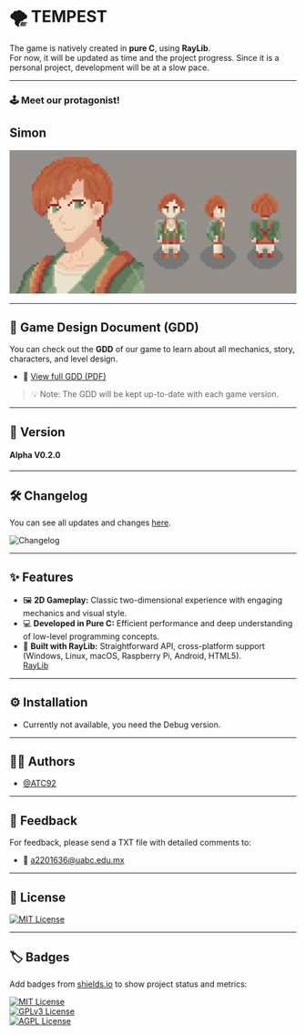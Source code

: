 # 🌪 TEMPEST
The game is natively created in **pure C**, using **RayLib**.  
For now, it will be updated as time and the project progress. Since it is a personal project, development will be at a slow pace.

---

### 🕹 Meet our protagonist!
## Simon

![SIMON](assets/Entities/_aSimon/PortraitAndShowcase/ShowCase.gif)

---

## 📝 Game Design Document (GDD)

You can check out the **GDD** of our game to learn about all mechanics, story, characters, and level design.

- 📄 [View full GDD (PDF)](GDD/TEMPEST.pdf)  

> 💡 Note: The GDD will be kept up-to-date with each game version.

---

## 🚀 Version
#### Alpha V0.2.0

---

## 🛠 Changelog
You can see all updates and changes [here](CHANGELOG.md).  

![Changelog](https://img.shields.io/badge/Changelog-Up%20to%20Date-brightgreen)

---

## ✨ Features
- 🖼 **2D Gameplay:** Classic two-dimensional experience with engaging mechanics and visual style.  
- 💻 **Developed in Pure C:** Efficient performance and deep understanding of low-level programming concepts.  
- 🎨 **Built with RayLib:** Straightforward API, cross-platform support (Windows, Linux, macOS, Raspberry Pi, Android, HTML5).  
  [RayLib](https://www.raylib.com/?utm_source=chatgpt.com)

---

## ⚙️ Installation
- Currently not available, you need the Debug version.

---

## 🧑‍💻 Authors
- [@ATC92](https://www.github.com/ATC92)

---

## 📨 Feedback
For feedback, please send a TXT file with detailed comments to:  
- 📧 a2201636@uabc.edu.mx

---

## 📜 License
[![MIT License](https://img.shields.io/badge/License-MIT-green.svg)](https://choosealicense.com/licenses/mit/)

---

## 🏷 Badges
Add badges from [shields.io](https://shields.io/) to show project status and metrics:  

[![MIT License](https://img.shields.io/badge/License-MIT-green.svg)](https://choosealicense.com/licenses/mit/)  
[![GPLv3 License](https://img.shields.io/badge/License-GPL%20v3-yellow.svg)](https://opensource.org/licenses/)  
[![AGPL License](https://img.shields.io/badge/license-AGPL-blue.svg)](http://www.gnu.org/licenses/agpl-3.0)
